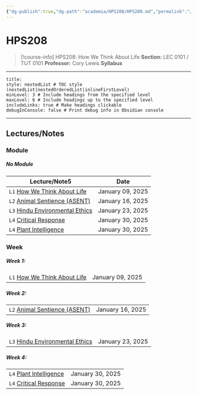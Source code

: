```yaml
---
{"dg-publish":true,"dg-path":"academia/HPS208/HPS208.md","permalink":"/academia/hps-208/hps-208/","tags":["course-page","cs","university"],"created":"2024-06-22T19:06:31.000-04:00","updated":"2025-01-24T21:30:14.275-05:00"}
---
```



# HPS208

> [!course-info] HPS208: How We Think About Life
> **Section:** LEC 0101 / TUT 0101
> **Professor:** Cory Lewis
> **Syllabus**

---

```table-of-contents
title:
style: nestedList # TOC style (nestedList|nestedOrderedList|inlineFirstLevel)
minLevel: 3 # Include headings from the specified level
maxLevel: 6 # Include headings up to the specified level
includeLinks: true # Make headings clickable
debugInConsole: false # Print debug info in Obsidian console
```

---

## Lectures/Notes

### Module

<h5><span>No Module</span></h5><div><table class="dataview table-view-table"><thead class="table-view-thead"><tr class="table-view-tr-header"><th class="table-view-th"><span>Lecture/Note</span><span class="dataview small-text">5</span></th><th class="table-view-th"><span>Date</span></th></tr></thead><tbody class="table-view-tbody"><tr><td><span><code>L1</code> <a data-tooltip-position="top" aria-label="100 Academia/HPS208/How We Think About Life.md" data-href="100 Academia/HPS208/How We Think About Life.md" href="100 Academia/HPS208/How We Think About Life.md" class="internal-link" target="_blank" rel="noopener nofollow">How We Think About Life</a></span></td><td>January 09, 2025</td></tr><tr><td><span><code>L2</code> <a data-tooltip-position="top" aria-label="100 Academia/HPS208/Animal Sentience (ASENT).md" data-href="100 Academia/HPS208/Animal Sentience (ASENT).md" href="100 Academia/HPS208/Animal Sentience (ASENT).md" class="internal-link" target="_blank" rel="noopener nofollow">Animal Sentience (ASENT)</a></span></td><td>January 16, 2025</td></tr><tr><td><span><code>L3</code> <a data-tooltip-position="top" aria-label="100 Academia/HPS208/Hindu Environmental Ethics.md" data-href="100 Academia/HPS208/Hindu Environmental Ethics.md" href="100 Academia/HPS208/Hindu Environmental Ethics.md" class="internal-link" target="_blank" rel="noopener nofollow">Hindu Environmental Ethics</a></span></td><td>January 23, 2025</td></tr><tr><td><span><code>L4</code> <a data-tooltip-position="top" aria-label="100 Academia/HPS208/Critical Response.md" data-href="100 Academia/HPS208/Critical Response.md" href="100 Academia/HPS208/Critical Response.md" class="internal-link" target="_blank" rel="noopener nofollow">Critical Response</a></span></td><td>January 30, 2025</td></tr><tr><td><span><code>L4</code> <a data-tooltip-position="top" aria-label="100 Academia/HPS208/Plant Intelligence.md" data-href="100 Academia/HPS208/Plant Intelligence.md" href="100 Academia/HPS208/Plant Intelligence.md" class="internal-link" target="_blank" rel="noopener nofollow">Plant Intelligence</a></span></td><td>January 30, 2025</td></tr></tbody></table></div>

### Week

<h5><span>Week 1:</span></h5><div><table class="dataview table-view-table"><thead class="table-view-thead"><tr class="table-view-tr-header"></tr></thead><tbody class="table-view-tbody"><tr><td><span><code>L1</code> <a data-tooltip-position="top" aria-label="100 Academia/HPS208/How We Think About Life.md" data-href="100 Academia/HPS208/How We Think About Life.md" href="100 Academia/HPS208/How We Think About Life.md" class="internal-link" target="_blank" rel="noopener nofollow">How We Think About Life</a></span></td><td>January 09, 2025</td></tr></tbody></table></div><h5><span>Week 2:</span></h5><div><table class="dataview table-view-table"><thead class="table-view-thead"><tr class="table-view-tr-header"></tr></thead><tbody class="table-view-tbody"><tr><td><span><code>L2</code> <a data-tooltip-position="top" aria-label="100 Academia/HPS208/Animal Sentience (ASENT).md" data-href="100 Academia/HPS208/Animal Sentience (ASENT).md" href="100 Academia/HPS208/Animal Sentience (ASENT).md" class="internal-link" target="_blank" rel="noopener nofollow">Animal Sentience (ASENT)</a></span></td><td>January 16, 2025</td></tr></tbody></table></div><h5><span>Week 3:</span></h5><div><table class="dataview table-view-table"><thead class="table-view-thead"><tr class="table-view-tr-header"></tr></thead><tbody class="table-view-tbody"><tr><td><span><code>L3</code> <a data-tooltip-position="top" aria-label="100 Academia/HPS208/Hindu Environmental Ethics.md" data-href="100 Academia/HPS208/Hindu Environmental Ethics.md" href="100 Academia/HPS208/Hindu Environmental Ethics.md" class="internal-link" target="_blank" rel="noopener nofollow">Hindu Environmental Ethics</a></span></td><td>January 23, 2025</td></tr></tbody></table></div><h5><span>Week 4:</span></h5><div><table class="dataview table-view-table"><thead class="table-view-thead"><tr class="table-view-tr-header"></tr></thead><tbody class="table-view-tbody"><tr><td><span><code>L4</code> <a data-tooltip-position="top" aria-label="100 Academia/HPS208/Plant Intelligence.md" data-href="100 Academia/HPS208/Plant Intelligence.md" href="100 Academia/HPS208/Plant Intelligence.md" class="internal-link" target="_blank" rel="noopener nofollow">Plant Intelligence</a></span></td><td>January 30, 2025</td></tr><tr><td><span><code>L4</code> <a data-tooltip-position="top" aria-label="100 Academia/HPS208/Critical Response.md" data-href="100 Academia/HPS208/Critical Response.md" href="100 Academia/HPS208/Critical Response.md" class="internal-link" target="_blank" rel="noopener nofollow">Critical Response</a></span></td><td>January 30, 2025</td></tr></tbody></table></div>
